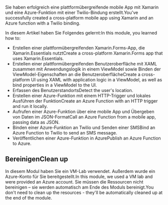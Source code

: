 <span data-ttu-id="a9abd-101">Sie haben erfolgreich eine plattformübergreifende mobile App mit Xamarin und eine Azure-Funktion mit einer Twilio-Bindung erstellt.</span><span class="sxs-lookup"><span data-stu-id="a9abd-101">You've successfully created a cross-platform mobile app using Xamarin and an Azure function with a Twilio binding.</span></span>

<span data-ttu-id="a9abd-102">In diesem Artikel haben Sie Folgendes gelernt:</span><span class="sxs-lookup"><span data-stu-id="a9abd-102">In this module, you learned how to:</span></span>

- <span data-ttu-id="a9abd-103">Erstellen einer plattformübergreifenden Xamarin.Forms-App, die Xamarin.Essentials nutzt</span><span class="sxs-lookup"><span data-stu-id="a9abd-103">Create a cross-platform Xamarin.Forms app that uses Xamarin.Essentials.</span></span>
- <span data-ttu-id="a9abd-104">Erstellen einer plattformübergreifenden Benutzeroberfläche mit XAML zusammen mit Anwendungslogik in einem ViewModel sowie Binden der ViewModel-Eigenschaften an die Benutzeroberfläche</span><span class="sxs-lookup"><span data-stu-id="a9abd-104">Create a cross-platform UI using XAML with application logic in a ViewModel, as well as bind properties in a ViewModel to the UI.</span></span>
- <span data-ttu-id="a9abd-105">Erfassen des Benutzerstandorts</span><span class="sxs-lookup"><span data-stu-id="a9abd-105">Detect the user's location.</span></span>
- <span data-ttu-id="a9abd-106">Erstellen einer Azure-Funktion mit einem HTTP-Trigger und lokales Ausführen der Funktion</span><span class="sxs-lookup"><span data-stu-id="a9abd-106">Create an Azure Function with an HTTP trigger and run it locally.</span></span>
- <span data-ttu-id="a9abd-107">Aufrufen einer Azure-Funktion über eine mobile App und Übergeben von Daten im JSON-Format</span><span class="sxs-lookup"><span data-stu-id="a9abd-107">Call an Azure Function from a mobile app, passing data as JSON.</span></span>
- <span data-ttu-id="a9abd-108">Binden einer Azure-Funktion an Twilio und Senden einer SMS</span><span class="sxs-lookup"><span data-stu-id="a9abd-108">Bind an Azure Function to Twilio to send an SMS message.</span></span>
- <span data-ttu-id="a9abd-109">Veröffentlichen einer Azure-Funktion in Azure</span><span class="sxs-lookup"><span data-stu-id="a9abd-109">Publish an Azure Function to Azure.</span></span>

## <a name="clean-up"></a><span data-ttu-id="a9abd-110">Bereinigen</span><span class="sxs-lookup"><span data-stu-id="a9abd-110">Clean up</span></span>

<span data-ttu-id="a9abd-111">In diesem Modul haben Sie ein VM-Lab verwendet. Außerdem wurde ein Azure-Konto für Sie bereitgestellt.</span><span class="sxs-lookup"><span data-stu-id="a9abd-111">In this module, we used a VM lab and were provided an Azure account.</span></span> <span data-ttu-id="a9abd-112">Sie müssen die Ressourcen nicht bereinigen – sie werden automatisch am Ende des Moduls bereinigt.</span><span class="sxs-lookup"><span data-stu-id="a9abd-112">You don't need to clean up the resources - they'll be automatically cleaned up at the end of the module.</span></span>
